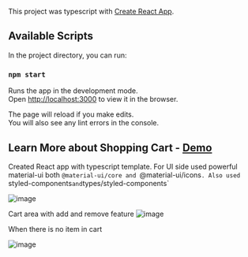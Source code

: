 This project was typescript with [Create React App](https://github.com/facebook/create-react-app).

## Available Scripts

In the project directory, you can run:

### `npm start`

Runs the app in the development mode.\
Open [http://localhost:3000](http://localhost:3000) to view it in the browser.

The page will reload if you make edits.\
You will also see any lint errors in the console.

## Learn More about Shopping Cart - [Demo](https://shopping-cart-drab.vercel.app/)

Created React app with typescript template. For UI side used powerful material-ui both `@material-ui/core and `@material-ui/icons`.
Also used `styled-components` and `types/styled-components`

![image](https://user-images.githubusercontent.com/9668906/127825308-27793e4f-f702-4c70-adfd-fa622075a949.png)

Cart area with add and remove feature
![image](https://user-images.githubusercontent.com/9668906/127825374-eaaf5e66-ecd9-4c3e-a1a9-e896892af1ed.png)


When there is no item in cart


![image](https://user-images.githubusercontent.com/9668906/127825457-2f693df5-2b50-4bfc-a6b1-9baab7c6679c.png)
